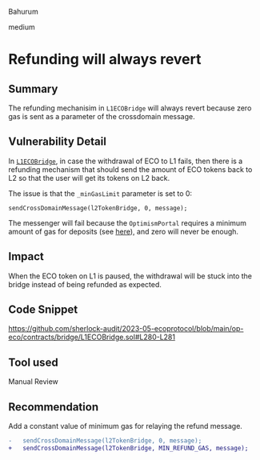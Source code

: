 Bahurum

medium

# Refunding will always revert

## Summary
The refunding mechanisim in `L1ECOBridge` will always revert because zero gas is sent as a parameter of the crossdomain message.

## Vulnerability Detail
In [`L1ECOBridge`](https://github.com/sherlock-audit/2023-05-ecoprotocol/blob/main/op-eco/contracts/bridge/L1ECOBridge.sol#L280), in case the withdrawal of ECO to L1 fails, then there is a refunding mechanism that should send the amount of ECO tokens back to L2 so that the user will get its tokens on L2 back.

The issue is that the `_minGasLimit` parameter is set to 0:

```solidity
sendCrossDomainMessage(l2TokenBridge, 0, message);
```
The messenger will fail because the `OptimismPortal` requires a minimum amount of gas for deposits (see [here](https://github.com/ethereum-optimism/optimism/blob/12e782df03fb922e2a9a99ac148e4794426cc47e/packages/contracts-bedrock/contracts/L1/OptimismPortal.sol#L453)), and zero will never be enough.

## Impact
When the ECO token on L1 is paused, the withdrawal will be stuck into the bridge instead of being refunded as expected.

## Code Snippet
https://github.com/sherlock-audit/2023-05-ecoprotocol/blob/main/op-eco/contracts/bridge/L1ECOBridge.sol#L280-L281

## Tool used

Manual Review

## Recommendation
Add a constant value of minimum gas for relaying the refund message.
```diff
-   sendCrossDomainMessage(l2TokenBridge, 0, message);
+   sendCrossDomainMessage(l2TokenBridge, MIN_REFUND_GAS, message);
```